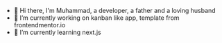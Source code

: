 
- 👋 Hi there, I'm Muhammad, a developer, a father and a loving husband
- 🔭 I’m currently working on kanban like app, template from frontendmentor.io
- 🌱 I’m currently learning next.js

<!--
- 👯 I’m looking to collaborate on ...
- 🤔 I’m looking for help with ...
- 💬 Ask me about ...
- 📫 How to reach me: ...
- 😄 Pronouns: ...
- ⚡ Fun fact: ...
-->

